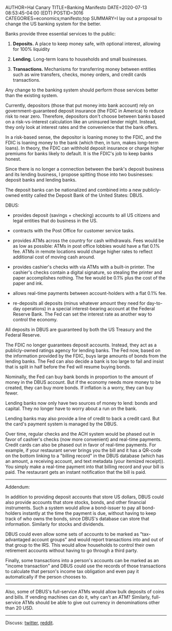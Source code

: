AUTHOR=Hal Canary
TITLE=Banking Manifesto
DATE=2020-07-13 08:53:45-04:00 (EDT)
POSTID=3016
CATEGORIES=economics;manifesto;top
SUMMARY=I lay out a proposal to change the US banking system for the better.


Banks provide three essential services to the public:

 1. **Deposits.** A place to keep money safe, with optional interest, allowing for 100% liquidity

 2. **Lending.** Long-term loans to households and small businesses.

 3. **Transactions.** Mechanisms for transferring money between entities such as wire transfers, checks, money orders, and credit cards transactions.

Any change to the banking system should perform those services better than the existing system.

Currently, depositors (those that put money into bank account) rely on government-guaranteed deposit insurance (the FDIC in America) to reduce risk to near zero.  Therefore, depositors don't choose between banks based on a risk-vs-interest calculation like an uninsured lender might. Instead, they only look at interest rates and the convenience that the bank offers.

In a risk-based sense, the depositor is loaning money to the FDIC, and the FDIC is loaning money to the bank (which then, in turn, makes long-term loans). In theory, the FDIC can withhold deposit insurance or charge higher premiums for banks likely to default.  It is the FDIC's job to keep banks honest.

Since there is no longer a connection between the bank's deposit business and its lending business, I propose spitting those into two businesses: deposit banks and lending banks.

The deposit banks can be nationalized and combined into a new publicly-owned entity called the Deposit Bank of the United States: DBUS.

DBUS:

  * provides deposit (savings + checking) accounts to all US citizens and legal entities that do business in the US.

  * contracts with the Post Office for customer service tasks.

  * provides ATMs across the country for cash withdrawals.  Fees would be as low as possible: ATMs in post office lobbies would have a flat 0.1% fee.  ATMs in remote locations would charge higher rates to reflect additional cost of moving cash around.

  * provides cashier's checks with via ATMs with a built-in printer. The cashier's checks contain a digital signature, so stealing the printer and paper accomplishes nothing. The fee would be 0.1% plus the cost of the paper and ink.

  * allows real-time payments between account-holders with a flat 0.1% fee.

  * re-deposits all deposits (minus whatever amount they need for day-to-day operations) in a special interest-bearing account at the Federal Reserve Bank. The Fed can set the interest rate as another way to control the economy.

All deposits in DBUS are guaranteed by both the US Treasury and the Federal Reserve.

The FDIC no longer guarantees deposit accounts. Instead, they act as a publicly-owned ratings agency for lending banks.  The Fed now, based on the information provided by the FDIC, buys large amounts of bonds from the lending banks.  The Fed can also decide a bank is too large to fail and insist that is split in half before the Fed will resume buying bonds.

Nominally, the Fed can buy bank bonds in proportion to the amount of money in the DBUS account.  But if the economy needs more money to be created, they can buy more bonds.  If inflation is a worry, they can buy fewer.

Lending banks now only have two sources of money to lend: bonds and capital.  They no longer have to worry about a run on the bank.

Lending banks may also provide a line of credit to back a credit card.  But the card's payment system is managed by the DBUS.

Over time, regular checks and the ACH system would be phased out in favor of cashier's checks (now more convenient) and real-time payments.  Credit cards can also be phased out in favor of real-time payments.  For example, if your restaurant server brings you the bill and it has a QR-code on the bottom linking to a "billing record" in the DBUS database (which has an amount, a receiving account, and text metadata (your itemized receipt)).  You simply make a real-time payment into that billing record and your bill is paid.  The restaurant gets an instant notification that the bill is paid.

* * *

Addendum:

In addition to providing deposit accounts that store US dollars, DBUS could also provide accounts that store stocks, bonds, and other financial instruments.  Such a system would allow a bond-issuer to pay all bond-holders instantly at the time the payment is due, without having to keep track of who owns the bonds, since DBUS's database can store that information.  Similarly for stocks and dividends.

DBUS could even allow some sets of accounts to be marked as "tax-advantaged account groups" and would report transactions into and out of that group to the IRS. This would allow households to control their own retirement accounts without having to go through a third party.

Finally, some transactions into a person's accounts can be marked as an "income transaction" and DBUS could use the records of those transactions to calculate that person's income tax obligation and even pay it automatically if the person chooses to.

* * *

Also, some of DBUS's full-service ATMs would allow bulk deposits of coins and bills.  If vending machines can do it, why can't an ATM?  Similarly, full-service ATMs should be able to give out currency in denominations other than 20 USD.


* * *

Discuss: [twitter](https://twitter.com/halcanary/status/1282663803990220803), [reddit](https://www.reddit.com/user/hwc/comments/hrn0uu/banking_manifesto/).
